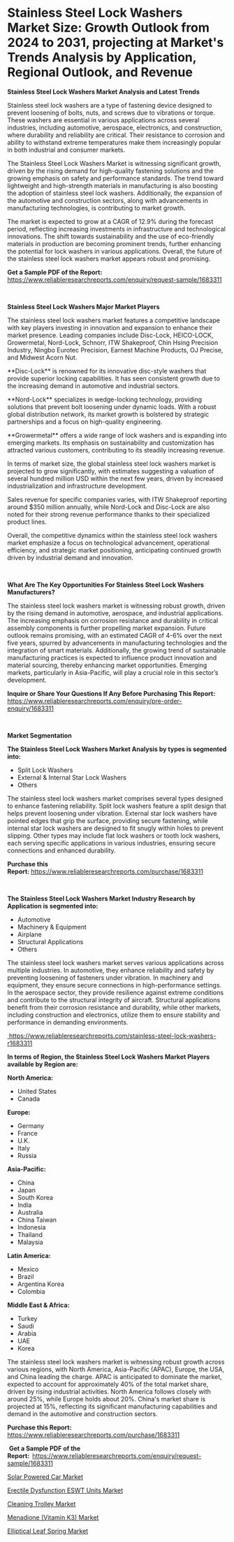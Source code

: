 <p><h1>Stainless Steel Lock Washers Market Size: Growth Outlook from 2024 to 2031, projecting at Market's Trends Analysis by Application, Regional Outlook, and Revenue</h1></p><p><strong>Stainless Steel Lock Washers Market Analysis and Latest Trends</strong></p>
<p><p>Stainless steel lock washers are a type of fastening device designed to prevent loosening of bolts, nuts, and screws due to vibrations or torque. These washers are essential in various applications across several industries, including automotive, aerospace, electronics, and construction, where durability and reliability are critical. Their resistance to corrosion and ability to withstand extreme temperatures make them increasingly popular in both industrial and consumer markets.</p><p>The Stainless Steel Lock Washers Market is witnessing significant growth, driven by the rising demand for high-quality fastening solutions and the growing emphasis on safety and performance standards. The trend toward lightweight and high-strength materials in manufacturing is also boosting the adoption of stainless steel lock washers. Additionally, the expansion of the automotive and construction sectors, along with advancements in manufacturing technologies, is contributing to market growth.</p><p>The market is expected to grow at a CAGR of 12.9% during the forecast period, reflecting increasing investments in infrastructure and technological innovations. The shift towards sustainability and the use of eco-friendly materials in production are becoming prominent trends, further enhancing the potential for lock washers in various applications. Overall, the future of the stainless steel lock washers market appears robust and promising.</p></p>
<p><strong>Get a Sample PDF of the Report:&nbsp;</strong> <a href="https://www.reliableresearchreports.com/enquiry/request-sample/1683311?utm_campaign=24&utm_medium=2&utm_source=Github&utm_content=ia&utm_term=15102024&utm_id=stainless-steel-lock-washers">https://www.reliableresearchreports.com/enquiry/request-sample/1683311</a></p>
<p>&nbsp;</p>
<p><strong>Stainless Steel Lock Washers Major Market Players</strong></p>
<p><p>The stainless steel lock washers market features a competitive landscape with key players investing in innovation and expansion to enhance their market presence. Leading companies include Disc-Lock, HEICO-LOCK, Growermetal, Nord-Lock, Schnorr, ITW Shakeproof, Chin Hsing Precision Industry, Ningbo Eurotec Precision, Earnest Machine Products, OJ Precise, and Midwest Acorn Nut.</p><p>**Disc-Lock** is renowned for its innovative disc-style washers that provide superior locking capabilities. It has seen consistent growth due to the increasing demand in automotive and industrial sectors. </p><p>**Nord-Lock** specializes in wedge-locking technology, providing solutions that prevent bolt loosening under dynamic loads. With a robust global distribution network, its market growth is bolstered by strategic partnerships and a focus on high-quality engineering.</p><p>**Growermetal** offers a wide range of lock washers and is expanding into emerging markets. Its emphasis on sustainability and customization has attracted various customers, contributing to its steadily increasing revenue.</p><p>In terms of market size, the global stainless steel lock washers market is projected to grow significantly, with estimates suggesting a valuation of several hundred million USD within the next few years, driven by increased industrialization and infrastructure development.</p><p>Sales revenue for specific companies varies, with ITW Shakeproof reporting around $350 million annually, while Nord-Lock and Disc-Lock are also noted for their strong revenue performance thanks to their specialized product lines. </p><p>Overall, the competitive dynamics within the stainless steel lock washers market emphasize a focus on technological advancement, operational efficiency, and strategic market positioning, anticipating continued growth driven by industrial demand and innovation.</p></p>
<p>&nbsp;</p>
<p><strong>What Are The Key Opportunities For Stainless Steel Lock Washers Manufacturers?</strong></p>
<p><p>The stainless steel lock washers market is witnessing robust growth, driven by the rising demand in automotive, aerospace, and industrial applications. The increasing emphasis on corrosion resistance and durability in critical assembly components is further propelling market expansion. Future outlook remains promising, with an estimated CAGR of 4-6% over the next five years, spurred by advancements in manufacturing technologies and the integration of smart materials. Additionally, the growing trend of sustainable manufacturing practices is expected to influence product innovation and material sourcing, thereby enhancing market opportunities. Emerging markets, particularly in Asia-Pacific, will play a crucial role in this sector’s development.</p></p>
<p><strong>Inquire or Share Your Questions If Any Before Purchasing This Report:</strong> <a href="https://www.reliableresearchreports.com/enquiry/pre-order-enquiry/1683311?utm_campaign=24&utm_medium=2&utm_source=Github&utm_content=ia&utm_term=15102024&utm_id=stainless-steel-lock-washers">https://www.reliableresearchreports.com/enquiry/pre-order-enquiry/1683311</a></p>
<p>&nbsp;</p>
<p><strong>Market Segmentation</strong></p>
<p><strong>The Stainless Steel Lock Washers Market Analysis by types is segmented into:</strong></p>
<p><ul><li>Split Lock Washers</li><li>External & Internal Star Lock Washers</li><li>Others</li></ul></p>
<p><p>The stainless steel lock washers market comprises several types designed to enhance fastening reliability. Split lock washers feature a split design that helps prevent loosening under vibration. External star lock washers have pointed edges that grip the surface, providing secure fastening, while internal star lock washers are designed to fit snugly within holes to prevent slipping. Other types may include flat lock washers or tooth lock washers, each serving specific applications in various industries, ensuring secure connections and enhanced durability.</p></p>
<p><strong>Purchase this Report:&nbsp;</strong><a href="https://www.reliableresearchreports.com/purchase/1683311?utm_campaign=24&utm_medium=2&utm_source=Github&utm_content=ia&utm_term=15102024&utm_id=stainless-steel-lock-washers">https://www.reliableresearchreports.com/purchase/1683311</a></p>
<p>&nbsp;</p>
<p><strong>The Stainless Steel Lock Washers Market Industry Research by Application is segmented into:</strong></p>
<p><ul><li>Automotive</li><li>Machinery & Equipment</li><li>Airplane</li><li>Structural Applications</li><li>Others</li></ul></p>
<p><p>The stainless steel lock washers market serves various applications across multiple industries. In automotive, they enhance reliability and safety by preventing loosening of fasteners under vibration. In machinery and equipment, they ensure secure connections in high-performance settings. In the aerospace sector, they provide resilience against extreme conditions and contribute to the structural integrity of aircraft. Structural applications benefit from their corrosion resistance and durability, while other markets, including construction and electronics, utilize them to ensure stability and performance in demanding environments.</p></p>
<p><a href="https://www.reliableresearchreports.com/stainless-steel-lock-washers-r1683311?utm_campaign=24&utm_medium=2&utm_source=Github&utm_content=ia&utm_term=15102024&utm_id=stainless-steel-lock-washers">&nbsp;https://www.reliableresearchreports.com/stainless-steel-lock-washers-r1683311</a></p>
<p><strong>In terms of Region, the Stainless Steel Lock Washers Market Players available by Region are:</strong></p>
<p>
    <p> <strong> North America: </strong>
        <ul>
            <li>United States</li>
            <li>Canada</li>
        </ul>
        </p> 
    <p> <strong> Europe: </strong>
        <ul>
            <li>Germany</li>
            <li>France</li>
            <li>U.K.</li>
            <li>Italy</li>
            <li>Russia</li>
        </ul>
        </p> 
    <p> <strong> Asia-Pacific: </strong>
        <ul>
            <li>China</li>
            <li>Japan</li>
            <li>South Korea</li>
            <li>India</li>
            <li>Australia</li>
            <li>China Taiwan</li>
            <li>Indonesia</li>
            <li>Thailand</li>
            <li>Malaysia</li>
        </ul>
        </p> 
    <p> <strong> Latin America: </strong>
        <ul>
            <li>Mexico</li>
            <li>Brazil</li>
            <li>Argentina Korea</li>
            <li>Colombia</li>
        </ul>
        </p> 
    <p> <strong> Middle East & Africa: </strong>
        <ul>
            <li>Turkey</li>
            <li>Saudi</li>
            <li>Arabia</li>
            <li>UAE</li>
            <li>Korea</li>
        </ul>
    </p>
    </p>
<p><p>The stainless steel lock washers market is witnessing robust growth across various regions, with North America, Asia-Pacific (APAC), Europe, the USA, and China leading the charge. APAC is anticipated to dominate the market, expected to account for approximately 40% of the total market share, driven by rising industrial activities. North America follows closely with around 25%, while Europe holds about 20%. China's market share is projected at 15%, reflecting its significant manufacturing capabilities and demand in the automotive and construction sectors.</p></p>
<p><strong>Purchase this Report: </strong><a href="https://www.reliableresearchreports.com/purchase/1683311?utm_campaign=24&utm_medium=2&utm_source=Github&utm_content=ia&utm_term=15102024&utm_id=stainless-steel-lock-washers">https://www.reliableresearchreports.com/purchase/1683311</a></p>
<p>&nbsp;<strong>Get a Sample PDF of the Report:&nbsp;&nbsp;</strong><a href="https://www.reliableresearchreports.com/enquiry/request-sample/1683311?utm_campaign=24&utm_medium=2&utm_source=Github&utm_content=ia&utm_term=15102024&utm_id=stainless-steel-lock-washers">https://www.reliableresearchreports.com/enquiry/request-sample/1683311</a></p>
<p><strong></strong></p>
<p><p><a href="https://www.linkedin.com/pulse/solar-powered-car-market-global-regional-analysis-focus-khcef?utm_campaign=24&utm_medium=2&utm_source=Github&utm_content=ia&utm_term=15102024&utm_id=stainless-steel-lock-washers">Solar Powered Car Market</a></p><p><a href="https://github.com/c0mxahyman/Market-Research-Report-List-1/blob/main/erectile-dysfunction-eswt-units-market.md?utm_campaign=24&utm_medium=2&utm_source=Github&utm_content=ia&utm_term=15102024&utm_id=stainless-steel-lock-washers">Erectile Dysfunction ESWT Units Market</a></p><p><a href="https://issuu.com/reportprime-2/docs/cleaning-trolley-market-size-2030.p_894917396e5483?utm_campaign=24&utm_medium=2&utm_source=Github&utm_content=ia&utm_term=15102024&utm_id=stainless-steel-lock-washers">Cleaning Trolley Market</a></p><p><a href="https://github.com/jillie6xbkabba/Market-Research-Report-List-1/blob/main/menadione-vitamin-k3-market.md?utm_campaign=24&utm_medium=2&utm_source=Github&utm_content=ia&utm_term=15102024&utm_id=stainless-steel-lock-washers">Menadione (Vitamin K3) Market</a></p><p><a href="https://www.linkedin.com/pulse/pioneering-growth-analyzing-global-elliptical-leaf-spring-market-7fvbf?utm_campaign=24&utm_medium=2&utm_source=Github&utm_content=ia&utm_term=15102024&utm_id=stainless-steel-lock-washers">Elliptical Leaf Spring Market</a></p></p>